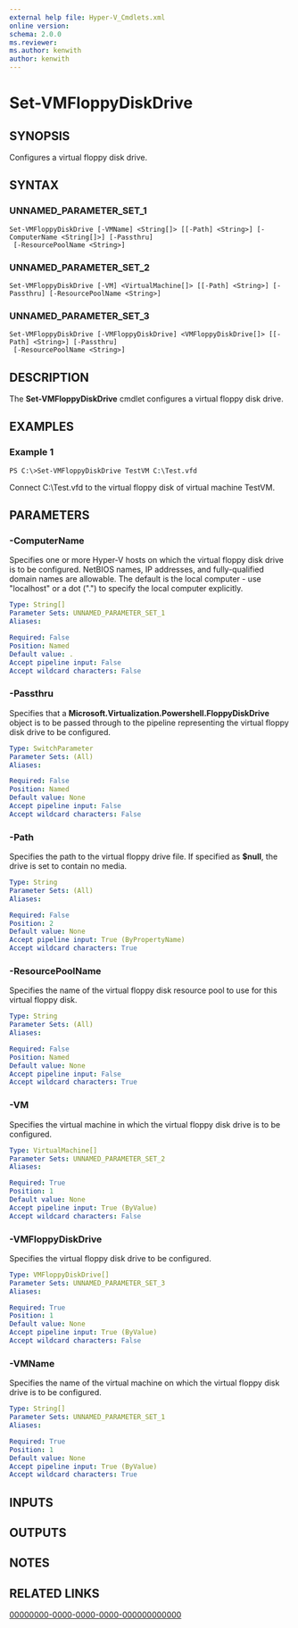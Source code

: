 ```yaml
---
external help file: Hyper-V_Cmdlets.xml
online version: 
schema: 2.0.0
ms.reviewer:
ms.author: kenwith
author: kenwith
---
```


# Set-VMFloppyDiskDrive

## SYNOPSIS
Configures a virtual floppy disk drive.

## SYNTAX

### UNNAMED_PARAMETER_SET_1
```
Set-VMFloppyDiskDrive [-VMName] <String[]> [[-Path] <String>] [-ComputerName <String[]>] [-Passthru]
 [-ResourcePoolName <String>]
```

### UNNAMED_PARAMETER_SET_2
```
Set-VMFloppyDiskDrive [-VM] <VirtualMachine[]> [[-Path] <String>] [-Passthru] [-ResourcePoolName <String>]
```

### UNNAMED_PARAMETER_SET_3
```
Set-VMFloppyDiskDrive [-VMFloppyDiskDrive] <VMFloppyDiskDrive[]> [[-Path] <String>] [-Passthru]
 [-ResourcePoolName <String>]
```

## DESCRIPTION
The **Set-VMFloppyDiskDrive** cmdlet configures a virtual floppy disk drive.

## EXAMPLES

### Example 1
```
PS C:\>Set-VMFloppyDiskDrive TestVM C:\Test.vfd
```

Connect C:\Test.vfd to the virtual floppy disk of virtual machine TestVM.

## PARAMETERS

### -ComputerName
Specifies one or more Hyper-V hosts on which the virtual floppy disk drive is to be configured.
NetBIOS names, IP addresses, and fully-qualified domain names are allowable.
The default is the local computer - use "localhost" or a dot (".") to specify the local computer explicitly.

```yaml
Type: String[]
Parameter Sets: UNNAMED_PARAMETER_SET_1
Aliases: 

Required: False
Position: Named
Default value: .
Accept pipeline input: False
Accept wildcard characters: False
```

### -Passthru
Specifies that a **Microsoft.Virtualization.Powershell.FloppyDiskDrive** object is to be passed through to the pipeline representing the virtual floppy disk drive to be configured.

```yaml
Type: SwitchParameter
Parameter Sets: (All)
Aliases: 

Required: False
Position: Named
Default value: None
Accept pipeline input: False
Accept wildcard characters: False
```

### -Path
Specifies the path to the virtual floppy drive file.
If specified as **$null**, the drive is set to contain no media.

```yaml
Type: String
Parameter Sets: (All)
Aliases: 

Required: False
Position: 2
Default value: None
Accept pipeline input: True (ByPropertyName)
Accept wildcard characters: True
```

### -ResourcePoolName
Specifies the name of the virtual floppy disk resource pool to use for this virtual floppy disk.

```yaml
Type: String
Parameter Sets: (All)
Aliases: 

Required: False
Position: Named
Default value: None
Accept pipeline input: False
Accept wildcard characters: True
```

### -VM
Specifies the virtual machine in which the virtual floppy disk drive is to be configured.

```yaml
Type: VirtualMachine[]
Parameter Sets: UNNAMED_PARAMETER_SET_2
Aliases: 

Required: True
Position: 1
Default value: None
Accept pipeline input: True (ByValue)
Accept wildcard characters: False
```

### -VMFloppyDiskDrive
Specifies the virtual floppy disk drive to be configured.

```yaml
Type: VMFloppyDiskDrive[]
Parameter Sets: UNNAMED_PARAMETER_SET_3
Aliases: 

Required: True
Position: 1
Default value: None
Accept pipeline input: True (ByValue)
Accept wildcard characters: False
```

### -VMName
Specifies the name of the virtual machine on which the virtual floppy disk drive is to be configured.

```yaml
Type: String[]
Parameter Sets: UNNAMED_PARAMETER_SET_1
Aliases: 

Required: True
Position: 1
Default value: None
Accept pipeline input: True (ByValue)
Accept wildcard characters: True
```

## INPUTS

## OUTPUTS

## NOTES

## RELATED LINKS

[00000000-0000-0000-0000-000000000000](00000000-0000-0000-0000-000000000000)

